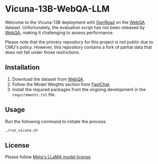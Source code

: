 # Vicuna-13B-WebQA-LLM

Welcome to the Vicuna-13B deployment with [GenRead](https://arxiv.org/abs/2209.10063) on the [WebQA](https://webqna.github.io/) dataset. Unfortunately, the evaluation script has not been released by [WebQA](https://webqna.github.io/), making it challenging to assess performance.

Please note that the primary repository for this project is not public due to CMU's policy. However, this repository contains a fork of partial data that does not fall under those restrictions.

## Installation
1. Download the dataset from [WebQA](https://webqna.github.io/).
2. Follow the Model Weights section from [FastChat](https://github.com/lm-sys/FastChat).
3. Install the required packages from the ongoing development in the `requirements.txt` file.

## Usage
Run the following command to initiate the process:
```bash
./run_vicuna.sh
```

## License
Please follow [Meta's LLaMA model license](https://github.com/facebookresearch/llama/blob/main/MODEL_CARD.md)
